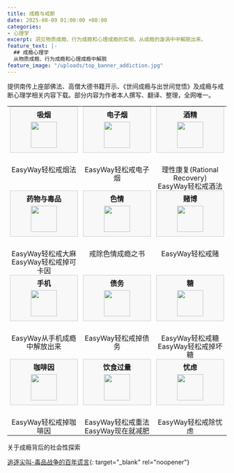 ```yaml
---
title: 成瘾与戒断
date: 2025-08-09 01:00:00 +08:00
categories:
- 心理学
excerpt: 洞见物质成瘾、行为成瘾和心理成瘾的实相，从成瘾的漩涡中中解脱出来。
feature_text: |-
  ## 成瘾心理学
  从物质成瘾、行为成瘾和心理成瘾中解脱
feature_image: "/uploads/top_banner_addiction.jpg"
---
```


提供南传上座部佛法、高僧大德书籍开示、《世间成瘾与出世间觉悟》及成瘾与戒断心理学相关内容下载。部分内容为作者本人撰写、翻译、整理，全网唯一。

<table style="width:100%; border: none;">
  <tbody>
    <tr style="border: none;">
      <td style="width: 33.33%; text-align: center; vertical-align: top; padding: 0 6px; border: none;">
        <div style="background-color: #f8f8f8; border: 1px solid #ccc; padding-top: 5px; padding-bottom: 10px; box-sizing: border-box; margin-bottom: 30px;">
          <strong style="display: block; margin-bottom: 5px;">吸烟</strong>
          <img src="/uploads/addiction_smoking.svg" style="width: 60px; height: 60px; display: block; margin: 0 auto;" />
        </div>
        <p style="margin: 0; padding: 0;">
          <a href="/%E5%BF%83%E7%90%86%E5%AD%A6/2025/08/09/easyway%E8%BD%BB%E6%9D%BE%E6%88%92%E7%83%9F%E6%B3%95/" style="text-decoration: none; color: inherit; display: block; line-height: 1.2;">EasyWay轻松戒烟法</a>
        </p>
      </td>
      <td style="width: 33.33%; text-align: center; vertical-align: top; padding: 0 6px; border: none;">
        <div style="background-color: #f8f8f8; border: 1px solid #ccc; padding-top: 5px; padding-bottom: 10px; box-sizing: border-box; margin-bottom: 30px;">
          <strong style="display: block; margin-bottom: 5px;">电子烟</strong>
          <img src="/uploads/addiction_smoking.svg" style="width: 60px; height: 60px; display: block; margin: 0 auto;" />
        </div>
        <p style="margin: 0; padding: 0;">
          <a href="/%E5%BF%83%E7%90%86%E5%AD%A6/2025/08/10/easyway%E8%BD%BB%E6%9D%BE%E6%88%92%E7%94%B5%E5%AD%90%E7%83%9F/" style="text-decoration: none; color: inherit; display: block; line-height: 1.2;">EasyWay轻松戒电子烟</a>
        </p>
      </td>
      <td style="width: 33.33%; text-align: center; vertical-align: top; padding: 0 6px; border: none;">
        <div style="background-color: #f8f8f8; border: 1px solid #ccc; padding-top: 5px; padding-bottom: 10px; box-sizing: border-box; margin-bottom: 30px;">
          <strong style="display: block; margin-bottom: 5px;">酒精</strong>
          <img src="/uploads/addiction_alcohol.svg" style="width: 60px; height: 60px; display: block; margin: 0 auto;" />
        </div>
        <p style="margin: 0; padding: 0;">
          <a href="/%E5%BF%83%E7%90%86%E5%AD%A6/2025/08/09/%E7%90%86%E6%80%A7%E5%BA%B7%E5%A4%8D-rational-recovery/" style="text-decoration: none; color: inherit; display: block; line-height: 1.2;">理性康复(Rational Recovery)</a>
          <a href="/%E5%BF%83%E7%90%86%E5%AD%A6/2025/08/09/easyway%E8%BD%BB%E6%9D%BE%E6%88%92%E9%85%92%E6%B3%95/" style="text-decoration: none; color: inherit; display: block; line-height: 1.2;">EasyWay轻松戒酒法</a>
        </p>
      </td>
    </tr>
    <tr style="border: none;">
      <td style="width: 33.33%; text-align: center; vertical-align: top; padding: 0 6px; border: none;">
        <div style="background-color: #f8f8f8; border: 1px solid #ccc; padding-top: 5px; padding-bottom: 10px; box-sizing: border-box; margin-bottom: 30px;">
          <strong style="display: block; margin-bottom: 5px;">药物与毒品</strong>
          <img src="/uploads/addiction_drugs.svg" style="width: 60px; height: 60px; display: block; margin: 0 auto;" />
        </div>
        <p style="margin: 0; padding: 0;">
          <a href="/%E5%BF%83%E7%90%86%E5%AD%A6/2025/08/10/easyway%E8%BD%BB%E6%9D%BE%E6%88%92%E5%A4%A7%E9%BA%BB/" style="text-decoration: none; color: inherit; display: block; line-height: 1.2;">EasyWay轻松戒大麻</a>
          <a href="/%E5%BF%83%E7%90%86%E5%AD%A6/2025/08/10/easyway%E8%BD%BB%E6%9D%BE%E6%88%92%E6%8E%89%E5%8F%AF%E5%8D%A1%E5%9B%A0/" style="text-decoration: none; color: inherit; display: block; line-height: 1.2;">EasyWay轻松戒掉可卡因</a>
        </p>
      </td>
      <td style="width: 33.33%; text-align: center; vertical-align: top; padding: 0 6px; border: none;">
        <div style="background-color: #f8f8f8; border: 1px solid #ccc; padding-top: 5px; padding-bottom: 10px; box-sizing: border-box; margin-bottom: 30px;">
          <strong style="display: block; margin-bottom: 5px;">色情</strong>
          <img src="/uploads/addiction_porn.svg" style="width: 60px; height: 60px; display: block; margin: 0 auto;" />
        </div>
        <p style="margin: 0; padding: 0;">
          <a href="/%E5%BF%83%E7%90%86%E5%AD%A6/2025/08/09/%E6%88%92%E9%99%A4%E8%89%B2%E6%83%85%E6%88%90%E7%98%BE%E4%B9%8B%E4%B9%A6-easypeasy-way%E4%BC%98%E5%8C%96%E7%89%88/" style="text-decoration: none; color: inherit; display: block; line-height: 1.2;">戒除色情成瘾之书</a>
        </p>
      </td>
      <td style="width: 33.33%; text-align: center; vertical-align: top; padding: 0 6px; border: none;">
        <div style="background-color: #f8f8f8; border: 1px solid #ccc; padding-top: 5px; padding-bottom: 10px; box-sizing: border-box; margin-bottom: 30px;">
          <strong style="display: block; margin-bottom: 5px;">赌博</strong>
          <img src="/uploads/addiction_gambling.svg" style="width: 60px; height: 60px; display: block; margin: 0 auto;" />
        </div>
        <p style="margin: 0; padding: 0;">
          <a href="/%E5%BF%83%E7%90%86%E5%AD%A6/2025/08/10/easyway%E8%BD%BB%E6%9D%BE%E6%88%92%E8%B5%8C/" style="text-decoration: none; color: inherit; display: block; line-height: 1.2;">EasyWay轻松戒赌</a>
        </p>
      </td>
    </tr>
    <tr style="border: none;">
      <td style="width: 33.33%; text-align: center; vertical-align: top; padding: 0 6px; border: none;">
        <div style="background-color: #f8f8f8; border: 1px solid #ccc; padding-top: 5px; padding-bottom: 10px; box-sizing: border-box; margin-bottom: 30px;">
          <strong style="display: block; margin-bottom: 5px;">手机</strong>
          <img src="/uploads/addiction_mobile.svg" style="width: 60px; height: 60px; display: block; margin: 0 auto;" />
        </div>
        <p style="margin: 0; padding: 0;">
          <a href="/%E5%BF%83%E7%90%86%E5%AD%A6/2025/08/09/%E4%BB%8E%E6%89%8B%E6%9C%BA%E6%88%90%E7%98%BE%E4%B8%AD%E8%A7%A3%E6%94%BE%E5%87%BA%E6%9D%A5/" style="text-decoration: none; color: inherit; display: block; line-height: 1.2;">EasyWay从手机成瘾中解放出来</a>
        </p>
      </td>
      <td style="width: 33.33%; text-align: center; vertical-align: top; padding: 0 6px; border: none;">
        <div style="background-color: #f8f8f8; border: 1px solid #ccc; padding-top: 5px; padding-bottom: 10px; box-sizing: border-box; margin-bottom: 30px;">
          <strong style="display: block; margin-bottom: 5px;">债务</strong>
          <img src="/uploads/addiction_debt.svg" style="width: 60px; height: 60px; display: block; margin: 0 auto;" />
        </div>
        <p style="margin: 0; padding: 0;">
          <a href="/%E5%BF%83%E7%90%86%E5%AD%A6/2025/08/09/easyway%E8%BD%BB%E6%9D%BE%E6%88%92%E6%8E%89%E5%80%BA%E5%8A%A1/" style="text-decoration: none; color: inherit; display: block; line-height: 1.2;">EasyWay轻松戒掉债务</a>
        </p>
      </td>
      <td style="width: 33.33%; text-align: center; vertical-align: top; padding: 0 6px; border: none;">
        <div style="background-color: #f8f8f8; border: 1px solid #ccc; padding-top: 5px; padding-bottom: 10px; box-sizing: border-box; margin-bottom: 30px;">
          <strong style="display: block; margin-bottom: 5px;">糖</strong>
          <img src="/uploads/addiction_sugar.svg" style="width: 60px; height: 60px; display: block; margin: 0 auto;" />
        </div>
        <p style="margin: 0; padding: 0;">
          <a href="/%E5%BF%83%E7%90%86%E5%AD%A6/2025/08/10/easyway%E8%BD%BB%E6%9D%BE%E6%88%92%E7%B3%96/" style="text-decoration: none; color: inherit; display: block; line-height: 1.2;">EasyWay轻松戒糖</a>
          <a href="/%E5%BF%83%E7%90%86%E5%AD%A6/2025/08/10/easyway%E8%BD%BB%E6%9D%BE%E6%88%92%E6%8E%89%E5%9D%8F%E7%B3%96/" style="text-decoration: none; color: inherit; display: block; line-height: 1.2;">EasyWay轻松戒掉坏糖</a>
        </p>
      </td>
    </tr>
    <tr style="border: none;">
      <td style="width: 33.33%; text-align: center; vertical-align: top; padding: 0 6px; border: none;">
        <div style="background-color: #f8f8f8; border: 1px solid #ccc; padding-top: 5px; padding-bottom: 10px; box-sizing: border-box; margin-bottom: 30px;">
          <strong style="display: block; margin-bottom: 5px;">咖啡因</strong>
          <img src="/uploads/addiction_caffeine.svg" style="width: 60px; height: 60px; display: block; margin: 0 auto;" />
        </div>
        <p style="margin: 0; padding: 0;">
          <a href="/%E5%BF%83%E7%90%86%E5%AD%A6/2025/08/10/easyway%E8%BD%BB%E6%9D%BE%E6%88%92%E6%8E%89%E5%92%96%E5%95%A1%E5%9B%A0/" style="text-decoration: none; color: inherit; display: block; line-height: 1.2;">EasyWay轻松戒掉咖啡因</a>
        </p>
      </td>
      <td style="width: 33.33%; text-align: center; vertical-align: top; padding: 0 6px; border: none;">
        <div style="background-color: #f8f8f8; border: 1px solid #ccc; padding-top: 5px; padding-bottom: 10px; box-sizing: border-box; margin-bottom: 30px;">
          <strong style="display: block; margin-bottom: 5px;">饮食过量</strong>
          <img src="/uploads/addiction_weight.svg" style="width: 60px; height: 60px; display: block; margin: 0 auto;" />
        </div>
        <p style="margin: 0; padding: 0;">
          <a href="/%E5%BF%83%E7%90%86%E5%AD%A6/2025/08/10/easyway%E8%BD%BB%E6%9D%BE%E6%88%92%E9%87%8D%E6%B3%95/" style="text-decoration: none; color: inherit; display: block; line-height: 1.2;">EasyWay轻松戒重法</a>
          <a href="/%E5%BF%83%E7%90%86%E5%AD%A6/2025/08/10/easyway%E7%8E%B0%E5%9C%A8%E5%B0%B1%E5%87%8F%E8%82%A5/" style="text-decoration: none; color: inherit; display: block; line-height: 1.2;">EasyWay现在就减肥</a>
        </p>
      </td>
      <td style="width: 33.33%; text-align: center; vertical-align: top; padding: 0 6px; border: none;">
        <div style="background-color: #f8f8f8; border: 1px solid #ccc; padding-top: 5px; padding-bottom: 10px; box-sizing: border-box; margin-bottom: 30px;">
          <strong style="display: block; margin-bottom: 5px;">忧虑</strong>
          <img src="/uploads/addiction_worrying.svg" style="width: 60px; height: 60px; display: block; margin: 0 auto;" />
        </div>
        <p style="margin: 0; padding: 0;">
          <a href="/%E5%BF%83%E7%90%86%E5%AD%A6/2025/08/09/easyway%E8%BD%BB%E6%9D%BE%E6%88%92%E9%99%A4%E5%BF%A7%E8%99%91/" style="text-decoration: none; color: inherit; display: block; line-height: 1.2;">EasyWay轻松戒除忧虑</a>
        </p>
      </td>
    </tr>
  </tbody>
</table>
关于成瘾背后的社会性探索

[追逐尖叫-毒品战争的百年谎言](/心理学/精选/2025/08/10/追逐尖叫-毒品战争的百年谎言/){: target="_blank" rel="noopener"}

&nbsp;